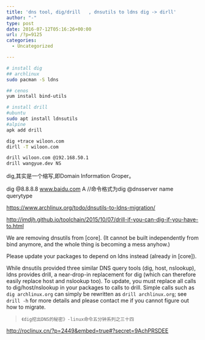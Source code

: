```yaml
---
title: 'dns tool, dig/drill   , dnsutils to ldns dig -> dirll'
author: "-"
type: post
date: 2016-07-12T05:16:26+00:00
url: /?p=9125
categories:
  - Uncategorized

---
```

```bash
# install dig
## archlinux
sudo pacman -S ldns

## cenos
yum install bind-utils

# install drill
#ubuntu
sudo apt install ldnsutils
#alpine
apk add drill

dig +trace wiloon.com
dirll -T wiloon.com

drill wiloon.com @192.168.50.1
drill wangyue.dev NS
```

dig,其实是一个缩写,即Domain Information Groper。

dig @8.8.8.8 www.baidu.com A //命令格式为dig @dnsserver name querytype

https://www.archlinux.org/todo/dnsutils-to-ldns-migration/

http://imdjh.github.io/toolchain/2015/10/07/drill-if-you-can-dig-if-you-have-to.html

We are removing dnsutils from [core]. (It cannot be built independently from bind anymore, and the whole thing is becoming a mess anyhow.)

Please update your packages to depend on ldns instead (already in [core]).

While dnsutils provided three similar DNS query tools (dig, host, nslookup), ldns provides drill, a near-drop-in replacement for dig (which can therefore easily replace host and nslookup too). To update, you must replace all calls to dig/host/nslookup in your packages to calls to drill. Simple calls such as `dig archlinux.org` can simply be rewritten as `drill archlinux.org`; see `drill -h` for more details and please contact me if you cannot figure out how to migrate.

<blockquote class="wp-embedded-content" data-secret="9AchPRSDEE">
  
    《dig挖出DNS的秘密》-linux命令五分钟系列之三十四
  
</blockquote>

http://roclinux.cn/?p=2449&embed=true#?secret=9AchPRSDEE